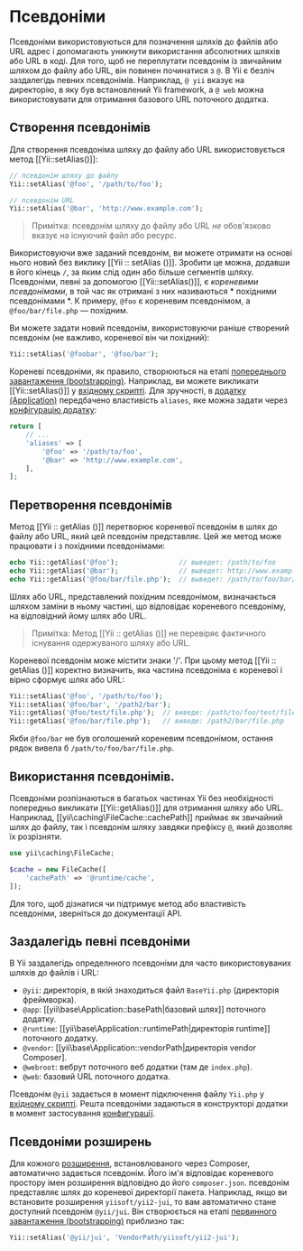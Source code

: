 Псевдоніми
=========

Псевдоніми використовуються для позначення шляхів до файлів або URL адрес і допомагають уникнути використання абсолютних шляхів 
або URL в коді. Для того, щоб не переплутати псевдонім із звичайним шляхом до файлу або URL, він повинен починатися з `@`. В Yii 
є безліч заздалегідь певних псевдонімів. Наприклад, `@ yii` вказує на директорію, в яку був встановлений 
Yii framework, а `@ web` можна використовувати для отримання базового URL поточного додатка.


Створення псевдонімів <a name="defining-aliases"></a>
----------------------------------------------

Для створення псевдоніма шляху до файлу або URL використовується метод [[Yii::setAlias()]]:

```php
// псевдонім шляху до файлу
Yii::setAlias('@foo', '/path/to/foo');

// псевдонім URL
Yii::setAlias('@bar', 'http://www.example.com');
```

> Примітка: псевдонім шляху до файлу або URL *не* обов'язково вказує на існуючий файл або ресурс.

Використовуючи вже заданий псевдонім, ви можете отримати на основі нього новий без виклику [[Yii :: setAlias ​​()]]. Зробити це можна, додавши в його кінець `/`, за яким слід один або більше сегментів шляху. Псевдоніми, певні за допомогою
[[Yii::setAlias()]], є *кореневими псевдонімами*, в той час як отримані з них називаються * похідними псевдонімами *. К примеру, `@foo` є кореневим псевдонімом, а `@foo/bar/file.php` — похідним.

Ви можете задати новий псевдонім, використовуючи раніше створений псевдонім (не важливо, кореневої він чи похідний):

```php
Yii::setAlias('@foobar', '@foo/bar');
```

Кореневі псевдоніми, як правило, створюються на етапі [попереднього завантаження (bootstrapping)](runtime-bootstrapping.md).
Наприклад, ви можете викликати [[Yii::setAlias()]] у [вхідному скрипті](structure-entry-scripts.md). Для зручності, в
[додатку (Application)](structure-applications.md) передбачено властивість `aliases`, яке можна задати через
[конфігурацію додатку](concept-configurations.md):

```php
return [
    // ...
    'aliases' => [
        '@foo' => '/path/to/foo',
        '@bar' => 'http://www.example.com',
    ],
];
```


Перетворення псевдонімів <a name="resolving-aliases"></a>
----------------------------------------------------

Метод [[Yii :: getAlias ​​()]] перетворює кореневої псевдонім в шлях до файлу або URL, який цей псевдонім представляє. Цей же метод може працювати і з похідними псевдонімами:

```php
echo Yii::getAlias('@foo');               // выведет: /path/to/foo
echo Yii::getAlias('@bar');               // выведет: http://www.example.com
echo Yii::getAlias('@foo/bar/file.php');  // выведет: /path/to/foo/bar/file.php
```

Шлях або URL, представлений похідним псевдонімом, визначається шляхом заміни в ньому частині, що відповідає кореневого псевдоніму, на відповідний йому шлях або URL.

> Примітка: Метод [[Yii :: getAlias ​​()]] не перевіряє фактичного існування одержуваного шляху або URL.

Кореневої псевдонім може містити знаки '/'. При цьому метод [[Yii :: getAlias ​​()]] коректно визначить, яка частина псевдоніма є кореневої і вірно сформує шлях або URL:

```php
Yii::setAlias('@foo', '/path/to/foo');
Yii::setAlias('@foo/bar', '/path2/bar');
Yii::getAlias('@foo/test/file.php');  // виведе: /path/to/foo/test/file.php
Yii::getAlias('@foo/bar/file.php');   // виведе: /path2/bar/file.php
```

Якби `@foo/bar` не був оголошений кореневим псевдонімом, остання рядок вивела б `/path/to/foo/bar/file.php`.

Використання псевдонімів. <a name="using-aliases"></a>
------------------------------------------------

Псевдоніми розпізнаються в багатьох частинах Yii без необхідності попередньо викликати [[Yii::getAlias()]] для отримання шляху або URL. Наприклад, [[yii\caching\FileCache::cachePath]] приймає як звичайний шлях до файлу, так і псевдонім шляху завдяки префіксу `@`, який дозволяє їх розрізняти.

```php
use yii\caching\FileCache;

$cache = new FileCache([
    'cachePath' => '@runtime/cache',
]);
```

Для того, щоб дізнатися чи підтримує метод або властивість псевдоніми, зверніться до документації API.


Заздалегідь певні псевдоніми <a name="predefined-aliases"></a>
----------------------------------------------------------

В Yii заздалегідь определнного псевдоніми для часто використовуваних шляхів до файлів і URL:

- `@yii`: директорія, в якій знаходиться файл `BaseYii.php` (директорія фреймворка).
- `@app`: [[yii\base\Application::basePath|базовий шлях]] поточного додатку.
- `@runtime`: [[yii\base\Application::runtimePath|директорія runtime]] поточного додатку.
- `@vendor`: [[yii\base\Application::vendorPath|директорія vendor Composer].
- `@webroot`: вебрут поточного веб додатки (там де `index.php`).
- `@web`: базовий URL поточного додатка.

Псевдонім `@yii` задається в момент підключення файлу `Yii.php` у [вхідному скрипті](structure-entry-scripts.md).
Решта псевдоніми задаються в конструкторі додатки в момент застосування [конфигурації](concept-configurations.md).


Псевдоніми розширень <a name="extension-aliases"></a>
------------------------------------------------

Для кожного [розширення](structure-extensions.md), встановлюваного через Composer, автоматично задається псевдонім. 
Його ім'я відповідає кореневого простору імен розширення відповідно до його `composer.json`. псевдонім представляє 
шлях до кореневої директорії пакета. Наприклад, якщо ви встановите розширення `yiisoft/yii2-jui`, то вам автоматично стане доступний псевдонім `@yii/jui`. Він створюється на етапі [первинного завантаження (bootstrapping)](runtime-bootstrapping.md)
приблизно так:

```php
Yii::setAlias('@yii/jui', 'VendorPath/yiisoft/yii2-jui');
```
